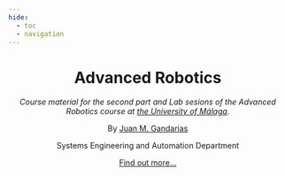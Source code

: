 ```yaml
---
hide:
  - toc 
  - navigation
---
```


<center>

# Advanced Robotics

*Course material for the second part and Lab sesions of the Advanced Robotics course at [the University of Málaga](https://www.uma.es).* 

By [Juan M. Gandarias](https://jmgandarias.com) 

Systems Engineering and Automation Department

[Find out more...](./about/README.md)


</center>